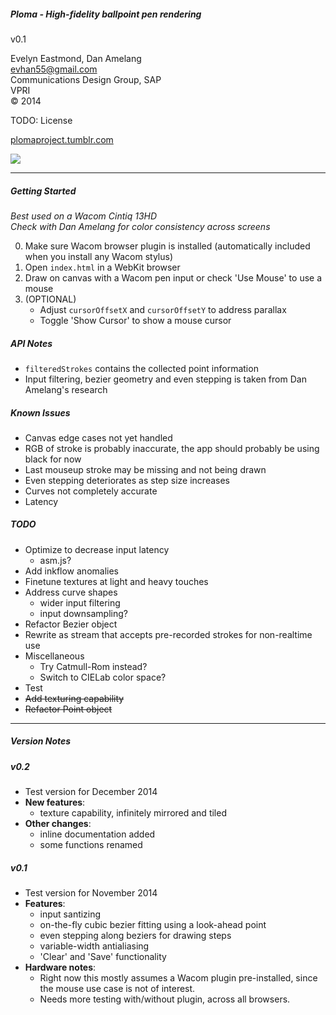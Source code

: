 ##### Ploma - High-fidelity ballpoint pen rendering
v0.1   

Evelyn Eastmond, Dan Amelang   
evhan55@gmail.com   
Communications Design Group, SAP  
VPRI  
&copy; 2014  
  
TODO: License  
  
[plomaproject.tumblr.com](http://plomaproject.tumblr.com)  
  
![](http://40.media.tumblr.com/ec2b413030e0fd96f0c7365bcee59b4a/tumblr_nghsnnOYc01tvh0uyo1_500.png)

------------

##### Getting Started
*Best used on a Wacom Cintiq 13HD*  
*Check with Dan Amelang for color consistency across screens*

0. Make sure Wacom browser plugin is installed (automatically included when you install any Wacom stylus)
1. Open `index.html` in a WebKit browser
2. Draw on canvas with a Wacom pen input or check 'Use Mouse' to use a mouse
3. (OPTIONAL)
    * Adjust `cursorOffsetX` and `cursorOffsetY` to address parallax
    * Toggle 'Show Cursor' to show a mouse cursor

##### API Notes

* `filteredStrokes` contains the collected point information
* Input filtering, bezier geometry and even stepping is taken from Dan Amelang's research

##### Known Issues

* Canvas edge cases not yet handled
* RGB of stroke is probably inaccurate, the app should probably be using black for now
* Last mouseup stroke may be missing and not being drawn
* Even stepping deteriorates as step size increases
* Curves not completely accurate
* Latency

##### TODO

* Optimize to decrease input latency
    * asm.js?
* Add inkflow anomalies
* Finetune textures at light and heavy touches
* Address curve shapes
    * wider input filtering
    * input downsampling?
* Refactor Bezier object
* Rewrite as stream that accepts pre-recorded strokes for non-realtime use
* Miscellaneous
    * Try Catmull-Rom instead?
    * Switch to CIELab color space?
* Test
* ~~Add texturing capability~~
* ~~Refactor Point object~~

------------
##### Version Notes

##### v0.2

* Test version for December 2014
* **New features**:
    * texture capability, infinitely mirrored and tiled
* **Other changes**:
    * inline documentation added
    * some functions renamed

##### v0.1

* Test version for November 2014
* **Features**:
    * input santizing
    * on-the-fly cubic bezier fitting using a look-ahead point
    * even stepping along beziers for drawing steps
    * variable-width antialiasing
    * 'Clear' and 'Save' functionality
* **Hardware notes**:
    * Right now this mostly assumes a Wacom plugin pre-installed, since the mouse use case is not of interest.
    * Needs more testing with/without plugin, across all browsers.  

